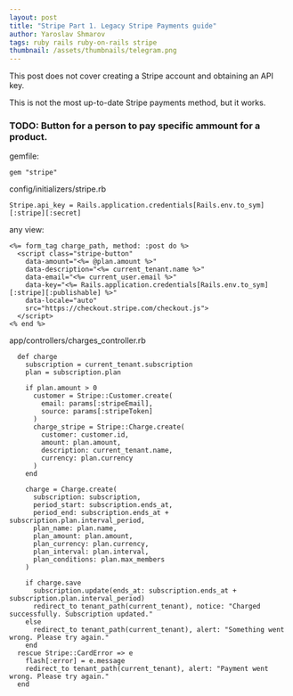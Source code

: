 ```yaml
---
layout: post
title: "Stripe Part 1. Legacy Stripe Payments guide"
author: Yaroslav Shmarov
tags: ruby rails ruby-on-rails stripe
thumbnail: /assets/thumbnails/telegram.png
---
```


This post does not cover creating a Stripe account and obtaining an API key.

This is not the most up-to-date Stripe payments method, but it works.

### TODO: Button for a person to pay specific ammount for a product.

gemfile:
```
gem "stripe" 
```
config/initializers/stripe.rb
```
Stripe.api_key = Rails.application.credentials[Rails.env.to_sym][:stripe][:secret]
```
any view:
```
<%= form_tag charge_path, method: :post do %>
  <script class="stripe-button" 
    data-amount="<%= @plan.amount %>" 
    data-description="<%= current_tenant.name %>" 
    data-email="<%= current_user.email %>" 
    data-key="<%= Rails.application.credentials[Rails.env.to_sym][:stripe][:publishable] %>" 
    data-locale="auto" 
    src="https://checkout.stripe.com/checkout.js">
  </script>
<% end %>
```
app/controllers/charges_controller.rb
```
  def charge
    subscription = current_tenant.subscription
    plan = subscription.plan

    if plan.amount > 0
      customer = Stripe::Customer.create(
        email: params[:stripeEmail],
        source: params[:stripeToken]
      )
      charge_stripe = Stripe::Charge.create(
        customer: customer.id,
        amount: plan.amount,
        description: current_tenant.name,
        currency: plan.currency
      )
    end

    charge = Charge.create(
      subscription: subscription,
      period_start: subscription.ends_at,
      period_end: subscription.ends_at + subscription.plan.interval_period,
      plan_name: plan.name,
      plan_amount: plan.amount,
      plan_currency: plan.currency,
      plan_interval: plan.interval,
      plan_conditions: plan.max_members
    )

    if charge.save
      subscription.update(ends_at: subscription.ends_at + subscription.plan.interval_period)
      redirect_to tenant_path(current_tenant), notice: "Charged successfully. Subscription updated."
    else
      redirect_to tenant_path(current_tenant), alert: "Something went wrong. Please try again."
    end
  rescue Stripe::CardError => e
    flash[:error] = e.message
    redirect_to tenant_path(current_tenant), alert: "Payment went wrong. Please try again."
  end
```
